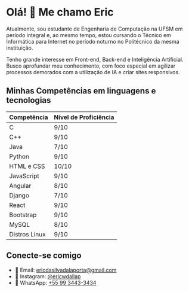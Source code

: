 # Olá! 👋 Me chamo Eric

Atualmente, sou estudante de Engenharia de Computação na UFSM em período integral e, ao mesmo tempo, estou cursando o Técnico em Informática para Internet no período noturno no Politécnico da mesma instituição.

Tenho grande interesse em Front-end, Back-end e Inteligência Artificial. Busco aprofundar meu conhecimento, com foco especial em agilizar processos demorados com a utilização de IA e criar sites responsivos.



## Minhas Competências em linguagens e tecnologias

| Competência      | Nível de Proficiência |
|------------------|-----------------------|
| C                | 9/10                  |
| C++              | 9/10                  |
| Java             | 7/10                  |
| Python           | 9/10                  |
| HTML e CSS       | 10/10                 |
| JavaScript       | 9/10                  |
| Angular          | 8/10                  |
| Django           | 7/10                  |
| React            | 9/10                  |
| Bootstrap        | 9/10                  |
| MySQL            | 8/10                  |
| Distros Linux    | 9/10                  |



## Conecte-se comigo

- 📧 Email: [ericdasilvadalaporta@gmail.com](mailto:ericdasilvadalaporta@gmail.com)
- 📸 Instagram: [@ericwdallap](https://www.instagram.com/ericwdallap/)
- 📱 WhatsApp: [+55 99 3443-3434](https://wa.me/5599344334)
